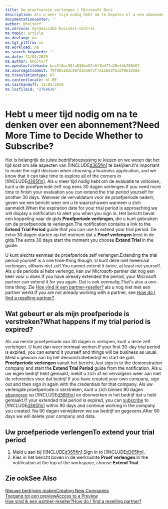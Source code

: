 ```yaml
---
title: Uw proefversie verlengen | Microsoft Docs
description: Als u meer tijd nodig hebt om te bepalen of u een abonnement wilt, kunt u uw proefversie verlengen.
documentationcenter: ''
author: bholtorf
ms.service: dynamics365-business-central
ms.topic: article
ms.devlang: na
ms.tgt_pltfrm: na
ms.workload: na
ms.search.keywords: ''
ms.date: 11/01/2019
ms.author: bholtorf
ms.openlocfilehash: bce2f8ec50fa836be87c0f1bd77a28e44b208167
ms.sourcegitcommit: f9f805282c86fda55843f7a11020fb3df861d50e
ms.translationtype: HT
ms.contentlocale: nl-BE
ms.lasthandoff: 11/05/2019
ms.locfileid: "2764636"
---
```

# <a name="need-more-time-to-decide-whether-to-subscribe"></a><span data-ttu-id="0607d-103">Hebt u meer tijd nodig om na te denken over een abonnement?</span><span class="sxs-lookup"><span data-stu-id="0607d-103">Need More Time to Decide Whether to Subscribe?</span></span>
<span data-ttu-id="0607d-104">Het is belangrijk de juiste bedrijfstoepassing te kiezen en we weten dat het tijd kost om alle aspecten van [!INCLUDE[d365fin](includes/d365fin_md.md)] te bekijken.</span><span class="sxs-lookup"><span data-stu-id="0607d-104">It's important to make the right decision when choosing a business application, and we know that it can take time to explore all of the corners in [!INCLUDE[d365fin](includes/d365fin_md.md)].</span></span> <span data-ttu-id="0607d-105">Als u meer tijd nodig hebt om de evaluatie te voltooien, kunt u de proefperiode zelf nog eens 30 dagen verlengen.</span><span class="sxs-lookup"><span data-stu-id="0607d-105">If you need more time to finish your evaluation you can extend the trial period yourself for another 30 days.</span></span> <span data-ttu-id="0607d-106">Wanneer de vervaldatum voor de proefperiode nadert, geven we een bericht weer om u te waarschuwen wanneer u zich aanmeldt.</span><span class="sxs-lookup"><span data-stu-id="0607d-106">When the expiration date for your trial period is approaching we will display a notification to alert you when you sign in.</span></span> <span data-ttu-id="0607d-107">Het bericht bevat een koppeling naar de gids **Proefperiode verlengen**, die u kunt gebruiken om de proefperiode te verlengen.</span><span class="sxs-lookup"><span data-stu-id="0607d-107">The notification contains a link to the **Extend Trial Period** guide that you can use to extend your trial period.</span></span> <span data-ttu-id="0607d-108">De extra 30 dagen starten op het moment dat u **Proef verlengen** kiest in de gids.</span><span class="sxs-lookup"><span data-stu-id="0607d-108">The extra 30 days start the moment you choose **Extend Trial** in the guide.</span></span>

<span data-ttu-id="0607d-109">U kunt slechts eenmaal de proefperiode zelf verlengen.</span><span class="sxs-lookup"><span data-stu-id="0607d-109">Extending the trial period yourself is a one time-thing though.</span></span> <span data-ttu-id="0607d-110">U kunt deze niet tweemaal verlengen, althans niet zelf.</span><span class="sxs-lookup"><span data-stu-id="0607d-110">You cannot extend it twice, at least not yourself.</span></span> <span data-ttu-id="0607d-111">Als u de periode al hebt verlengd, kan uw Microsoft-partner dat nog een keer voor u doen.</span><span class="sxs-lookup"><span data-stu-id="0607d-111">If you have already extended the period, your Microsoft partner can extend it for you again.</span></span> <span data-ttu-id="0607d-112">Dat is ook eenmalig.</span><span class="sxs-lookup"><span data-stu-id="0607d-112">That's also a one-time thing.</span></span> <span data-ttu-id="0607d-113">Zie [Hoe vind ik een partner-reseller?](across-faq.md#findpartner) als u nog niet met een partner werkt.</span><span class="sxs-lookup"><span data-stu-id="0607d-113">If you are not already working with a partner, see [How do I find a reselling partner?](across-faq.md#findpartner).</span></span>

## <a name="what-happens-if-my-trial-period-is-expired"></a><span data-ttu-id="0607d-114">Wat gebeurt er als mijn proefperiode is verstreken?</span><span class="sxs-lookup"><span data-stu-id="0607d-114">What happens if my trial period is expired?</span></span>
<span data-ttu-id="0607d-115">Als uw eerste proefperiode van 30 dagen is verlopen, kunt u deze zelf verlengen. U kunt dan weer normaal werken.</span><span class="sxs-lookup"><span data-stu-id="0607d-115">If your first 30-day trial period is expired, you can extend it yourself and things will be business as usual.</span></span> <span data-ttu-id="0607d-116">Meld u gewoon aan bij het demonstratiebedrijf en start de gids **Proefperiode verlengen** vanuit het bericht.</span><span class="sxs-lookup"><span data-stu-id="0607d-116">Just sign in to the demonstration company and start the **Extend Trial Period** guide from the notification.</span></span> <span data-ttu-id="0607d-117">Als u uw eigen bedrijf hebt gemaakt, meldt u zich af en vervolgens weer aan met de referenties voor dat bedrijf.</span><span class="sxs-lookup"><span data-stu-id="0607d-117">If you have created your own company, sign out and then sign in again with the credentials for that company.</span></span> <span data-ttu-id="0607d-118">Als uw verlengde proefperiode is verstreken, kunt u zich binnen 90 dagen [abonneren](https://go.microsoft.com/fwlink/?linkid=828659) op [!INCLUDE[d365fin](includes/d365fin_md.md)] en doorwerken in het bedrijf dat u hebt gemaakt.</span><span class="sxs-lookup"><span data-stu-id="0607d-118">If your extended trial period is expired, you can [subscribe](https://go.microsoft.com/fwlink/?linkid=828659) to [!INCLUDE[d365fin](includes/d365fin_md.md)] within 90 days and continue working in the company you created.</span></span> <span data-ttu-id="0607d-119">Na 90 dagen verwijderen we uw bedrijf en gegevens.</span><span class="sxs-lookup"><span data-stu-id="0607d-119">After 90 days we will delete your company and data.</span></span> 

## <a name="to-extend-your-trial-period"></a><span data-ttu-id="0607d-120">Uw proefperiode verlengen</span><span class="sxs-lookup"><span data-stu-id="0607d-120">To extend your trial period</span></span>
1. <span data-ttu-id="0607d-121">Meld u aan bij [!INCLUDE[d365fin](includes/d365fin_md.md)].</span><span class="sxs-lookup"><span data-stu-id="0607d-121">Sign in to [!INCLUDE[d365fin](includes/d365fin_md.md)].</span></span>
2. <span data-ttu-id="0607d-122">Kies in het bericht boven in de werkruimte **Proef verlengen**.</span><span class="sxs-lookup"><span data-stu-id="0607d-122">In the notification at the top of the workspace, choose **Extend Trial**.</span></span>

## <a name="see-also"></a><span data-ttu-id="0607d-123">Zie ook</span><span class="sxs-lookup"><span data-stu-id="0607d-123">See Also</span></span>
[<span data-ttu-id="0607d-124">Nieuwe bedrijven maken</span><span class="sxs-lookup"><span data-stu-id="0607d-124">Creating New Companies</span></span>](about-new-company.md)  
[<span data-ttu-id="0607d-125">Toegang tot een preview</span><span class="sxs-lookup"><span data-stu-id="0607d-125">Access to a Preview</span></span>](across-preview.md)  
[<span data-ttu-id="0607d-126">Hoe vind ik een partner-reseller?</span><span class="sxs-lookup"><span data-stu-id="0607d-126">How do I find a reselling partner?</span></span>](across-faq.md#findpartner)  
